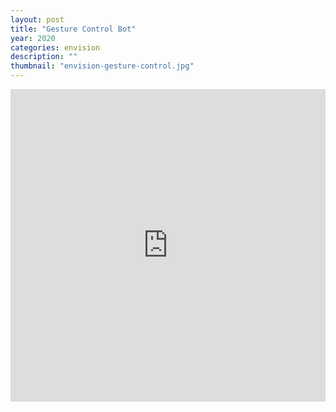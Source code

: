 ```yaml
---
layout: post
title: "Gesture Control Bot"
year: 2020
categories: envision
description: ""
thumbnail: "envision-gesture-control.jpg"
---
```


<iframe style="width: 100%;height: 500px;border: 0px;" src="https://prezi.com/view/0V8NLvEb3XDkTVvsxmAh/embed" webkitallowfullscreen="1" mozallowfullscreen="1" allowfullscreen="1" class="center-video"></iframe>
